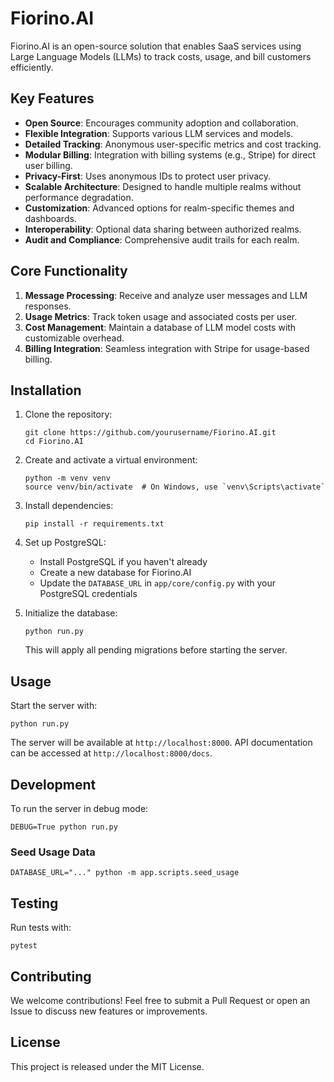 # Fiorino.AI

Fiorino.AI is an open-source solution that enables SaaS services using Large Language Models (LLMs) to track costs, usage, and bill customers efficiently.

## Key Features

- **Open Source**: Encourages community adoption and collaboration.
- **Flexible Integration**: Supports various LLM services and models.
- **Detailed Tracking**: Anonymous user-specific metrics and cost tracking.
- **Modular Billing**: Integration with billing systems (e.g., Stripe) for direct user billing.
- **Privacy-First**: Uses anonymous IDs to protect user privacy.
- **Scalable Architecture**: Designed to handle multiple realms without performance degradation.
- **Customization**: Advanced options for realm-specific themes and dashboards.
- **Interoperability**: Optional data sharing between authorized realms.
- **Audit and Compliance**: Comprehensive audit trails for each realm.

## Core Functionality

1. **Message Processing**: Receive and analyze user messages and LLM responses.
2. **Usage Metrics**: Track token usage and associated costs per user.
3. **Cost Management**: Maintain a database of LLM model costs with customizable overhead.
4. **Billing Integration**: Seamless integration with Stripe for usage-based billing.

## Installation

1. Clone the repository:

   ```
   git clone https://github.com/yourusername/Fiorino.AI.git
   cd Fiorino.AI
   ```

2. Create and activate a virtual environment:

   ```
   python -m venv venv
   source venv/bin/activate  # On Windows, use `venv\Scripts\activate`
   ```

3. Install dependencies:

   ```
   pip install -r requirements.txt
   ```

4. Set up PostgreSQL:

   - Install PostgreSQL if you haven't already
   - Create a new database for Fiorino.AI
   - Update the `DATABASE_URL` in `app/core/config.py` with your PostgreSQL credentials

5. Initialize the database:
   ```
   python run.py
   ```
   This will apply all pending migrations before starting the server.

## Usage

Start the server with:

```
python run.py
```

The server will be available at `http://localhost:8000`. API documentation can be accessed at `http://localhost:8000/docs`.

## Development

To run the server in debug mode:

```
DEBUG=True python run.py
```

### Seed Usage Data

```
DATABASE_URL="..." python -m app.scripts.seed_usage
```

## Testing

Run tests with:

```
pytest
```

## Contributing

We welcome contributions! Feel free to submit a Pull Request or open an Issue to discuss new features or improvements.

## License

This project is released under the MIT License.

